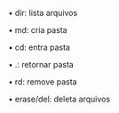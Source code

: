 • dir: lista arquivos

• md: cria pasta

• cd: entra pasta

• .: retornar pasta

• rd: remove pasta

• erase/del: deleta arquivos